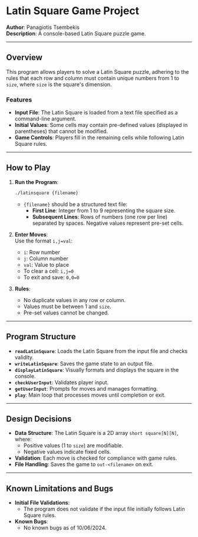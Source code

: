 
# Latin Square Game Project

**Author**: Panagiotis Tsembekis  
**Description**: A console-based Latin Square puzzle game.

---

## Overview

This program allows players to solve a Latin Square puzzle, adhering to the rules that each row and column must contain unique numbers from 1 to `size`, where `size` is the square's dimension.

### Features
- **Input File**: The Latin Square is loaded from a text file specified as a command-line argument.
- **Initial Values**: Some cells may contain pre-defined values (displayed in parentheses) that cannot be modified.
- **Game Controls**: Players fill in the remaining cells while following Latin Square rules.

---

## How to Play

1. **Run the Program**:  
   ```bash
   ./latinsquare {filename}
   ```
   - `{filename}` should be a structured text file:
     - **First Line**: Integer from 1 to 9 representing the square size.
     - **Subsequent Lines**: Rows of numbers (one row per line) separated by spaces. Negative values represent pre-set cells.

2. **Enter Moves**:  
   Use the format `i,j=val`:
   - `i`: Row number
   - `j`: Column number
   - `val`: Value to place
   - To clear a cell: `i,j=0`
   - To exit and save: `0,0=0`

3. **Rules**:
   - No duplicate values in any row or column.
   - Values must be between 1 and `size`.
   - Pre-set values cannot be changed.

---

## Program Structure

- **`readLatinSquare`**: Loads the Latin Square from the input file and checks validity.
- **`writeLatinSquare`**: Saves the game state to an output file.
- **`displayLatinSquare`**: Visually formats and displays the square in the console.
- **`checkUserInput`**: Validates player input.
- **`getUserInput`**: Prompts for moves and manages formatting.
- **`play`**: Main loop that processes moves until completion or exit.

---

## Design Decisions

- **Data Structure**: The Latin Square is a 2D array `short square[N][N]`, where:
  - Positive values (1 to `size`) are modifiable.
  - Negative values indicate fixed cells.
- **Validation**: Each move is checked for compliance with game rules.
- **File Handling**: Saves the game to `out-<filename>` on exit.

---

## Known Limitations and Bugs

- **Initial File Validations**:
  - The program does not validate if the input file initially follows Latin Square rules.
- **Known Bugs**:
  - No known bugs as of 10/06/2024.
